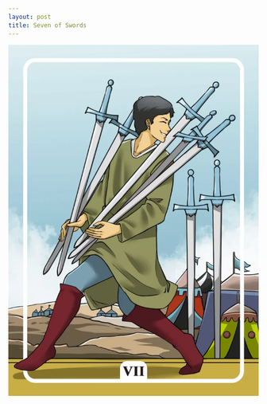 ```yaml
---
layout: post
title: Seven of Swords
---
```


![](../images/Seven-of-Swords-Tarot-Card-Meaning-732x1024.webp)
